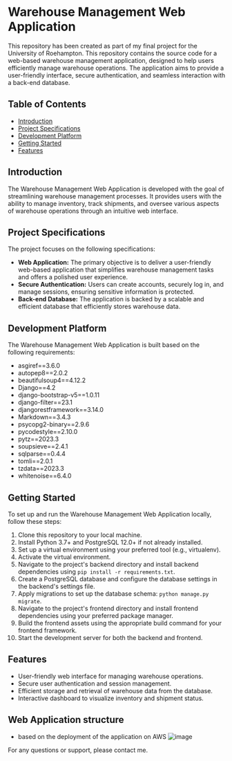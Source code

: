 # Warehouse Management Web Application

This repository has been created as part of my final project for the University of Roehampton.
This repository contains the source code for a web-based warehouse management application, designed to help users efficiently manage warehouse operations. 
The application aims to provide a user-friendly interface, secure authentication, and seamless interaction with a back-end database.

## Table of Contents
- [Introduction](#introduction)
- [Project Specifications](#project-specifications)
- [Development Platform](#development-platform)
- [Getting Started](#getting-started)
- [Features](#features)


## Introduction
The Warehouse Management Web Application is developed with the goal of streamlining warehouse management processes.
It provides users with the ability to manage inventory, track shipments, and oversee various aspects of warehouse operations through an intuitive web interface.

## Project Specifications
The project focuses on the following specifications:
- **Web Application:** The primary objective is to deliver a user-friendly web-based application that simplifies warehouse management tasks and offers a polished user experience.
- **Secure Authentication:** Users can create accounts, securely log in, and manage sessions, ensuring sensitive information is protected.
- **Back-end Database:** The application is backed by a scalable and efficient database that efficiently stores warehouse data.

## Development Platform
The Warehouse Management Web Application is built based on the following requirements:
- asgiref==3.6.0
- autopep8==2.0.2
- beautifulsoup4==4.12.2
- Django==4.2
- django-bootstrap-v5==1.0.11
- django-filter==23.1
- djangorestframework==3.14.0
- Markdown==3.4.3
- psycopg2-binary==2.9.6
- pycodestyle==2.10.0
- pytz==2023.3
- soupsieve==2.4.1
- sqlparse==0.4.4
- tomli==2.0.1
- tzdata==2023.3
- whitenoise==6.4.0


## Getting Started
To set up and run the Warehouse Management Web Application locally, follow these steps:
1. Clone this repository to your local machine.
2. Install Python 3.7+ and PostgreSQL 12.0+ if not already installed.
3. Set up a virtual environment using your preferred tool (e.g., virtualenv).
4. Activate the virtual environment.
5. Navigate to the project's backend directory and install backend dependencies using `pip install -r requirements.txt`.
6. Create a PostgreSQL database and configure the database settings in the backend's settings file.
7. Apply migrations to set up the database schema: `python manage.py migrate`.
8. Navigate to the project's frontend directory and install frontend dependencies using your preferred package manager.
9. Build the frontend assets using the appropriate build command for your frontend framework.
10. Start the development server for both the backend and frontend.

## Features
- User-friendly web interface for managing warehouse operations.
- Secure user authentication and session management.
- Efficient storage and retrieval of warehouse data from the database.
- Interactive dashboard to visualize inventory and shipment status.

## Web Application structure
- based on the deployment of the application on AWS
![image](https://github.com/OVIDIU121/Warehouse-Management-System/assets/94175010/563b57c8-aa24-4a35-a90f-d2aa1d35af5a)



For any questions or support, please contact me.
